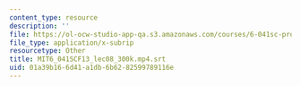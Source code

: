 ```yaml
---
content_type: resource
description: ''
file: https://ol-ocw-studio-app-qa.s3.amazonaws.com/courses/6-041sc-probabilistic-systems-analysis-and-applied-probability-fall-2013/01a39b166d41a1db6b6282599789116e_MIT6_041SCF13_lec08_300k.mp4.srt
file_type: application/x-subrip
resourcetype: Other
title: MIT6_041SCF13_lec08_300k.mp4.srt
uid: 01a39b16-6d41-a1db-6b62-82599789116e
---
```

